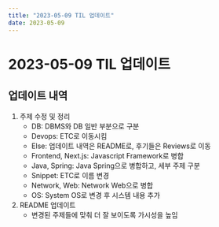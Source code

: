 ```yaml
---
title: "2023-05-09 TIL 업데이트"
date: 2023-05-09
---
```


# 2023-05-09 TIL 업데이트

## 업데이트 내역

1. 주제 수정 및 정리
   - DB: DBMS와 DB 일반 부분으로 구분
   - Devops: ETC로 이동시킴
   - Else: 업데이트 내역은 README로, 후기들은 Reviews로 이동
   - Frontend, Next.js: Javascript Framework로 병합
   - Java, Spring: Java Spring으로 병합하고, 세부 주제 구분
   - Snippet: ETC로 이름 변경
   - Network, Web: Network Web으로 병합
   - OS: System OS로 변경 후 시스템 내용 추가
2. README 업데이트
   - 변경된 주제들에 맞춰 더 잘 보이도록 가시성을 높임
